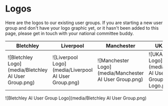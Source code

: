 # Logos

Here are the logos to our existing user groups. If you are starting a new user group and don't have your logo graphic yet, or it hasn't been added to this page, please get in touch with your national committee buddy.

| Bletchley | Liverpool | Manchester | UKAI |
|-----------|-----------|------------|------|
| ![Bletchley Logo](media/Bletchley AI User Group.png) | ![Liverpool Logo](media/Liverpool AI User Group.png) | ![Manchester Logo](media/Manchester AI User Group.png) | ![UKAI Logo](media/UK AI User Groups Logo.png) |



![Bletchley AI User Group Logo](media/Bletchley AI User Group.png)